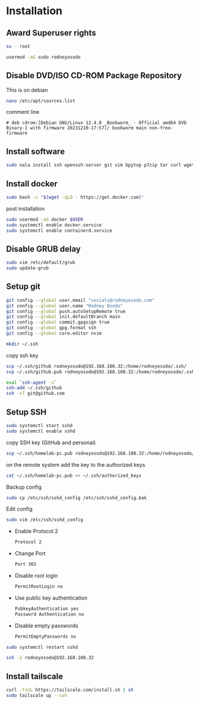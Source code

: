 # Installation

## Award Superuser rights

```bash
su - root
```

```bash
usermod -aG sudo rodneyosodo
```

## Disable DVD/ISO CD-ROM Package Repository

This is on debian

```bash
nano /etc/apt/sources.list
```

comment line

```list
# deb cdrom:[Debian GNU/Linux 12.4.0 _Bookworm_ - Official amd64 DVD Binary-1 with firmware 20231210-17:57]/ bookworm main non-free-firmware
```

## Install software

```bash
sudo nala install ssh openssh-server git vim bpytop p7zip tar curl wget make thefuck
```

## Install docker

```bash
sudo bash -c "$(wget -qLO - https://get.docker.com)"
```

post installation

```bash
sudo usermod -aG docker $USER
sudo systemctl enable docker.service
sudo systemctl enable containerd.service
```

## Disable GRUB delay

```bash
sudo vim /etc/default/grub
sudo update-grub
```

## Setup git

```bash
git config --global user.email "socials@rodneyosodo.com"
git config --global user.name "Rodney Osodo"
git config --global push.autoSetupRemote true
git config --global init.defaultBranch main
git config --global commit.gpgsign true
git config --global gpg.format ssh
git config --global core.editor nvim
```

```bash
mkdir ~/.ssh
```

copy ssh key

```bash
scp ~/.ssh/github rodneyosodo@192.168.100.32:/home/rodneyosodo/.ssh/
scp ~/.ssh/github.pub rodneyosodo@192.168.100.32:/home/rodneyosodo/.ssh/
```

```bash
eval `ssh-agent -s`
ssh-add ~/.ssh/github
ssh -vT git@github.com
```

## Setup SSH

```bash
sudo systemctl start sshd
sudo systemctl enable sshd
```

copy SSH key (GitHub and personal)

```bash
scp ~/.ssh/homelab-pc.pub rodneyosodo@192.168.100.32:/home/rodneyosodo/.ssh/
```

on the remote system add the key to the authorized keys

```bash
cat ~/.ssh/homelab-pc.pub >> ~/.ssh/authorized_keys
```

Backup config

```bash
sudo cp /etc/ssh/sshd_config /etc/ssh/sshd_config.bak
```

Edit config

```bash
sudo vim /etc/ssh/sshd_config
```

- Enable Protocol 2

  ```bash
  Protocol 2
  ```

- Change Port

  ```bash
  Port 365
  ```

- Disable root login

  ```bash
  PermitRootLogin no
  ```

- Use public key authentication

  ```bash
  PubkeyAuthentication yes
  Password Authentication no
  ```

- Disable empty passwords

  ```bash
  PermitEmptyPasswords no
  ```

```bash
sudo systemctl restart sshd
```

```bash
ssh -2 rodneyosodo@192.168.100.32
```

## Install tailscale

```bash
curl -fsSL https://tailscale.com/install.sh | sh
sudo tailscale up --ssh
```
